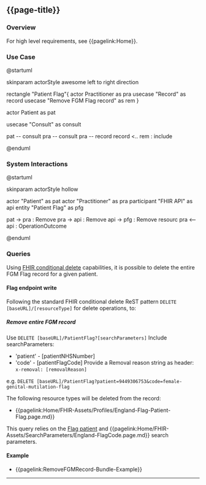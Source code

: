 ## {{page-title}}
### Overview

For high level requirements, see {{pagelink:Home}}.
 

### Use Case

<plantuml>
@startuml

skinparam actorStyle awesome
left to right direction

rectangle "Patient Flag"{
actor Practitioner as pra
usecase "Record" as record
usecase "Remove FGM Flag record" as rem
}


actor Patient as pat

usecase "Consult" as consult

pat -- consult
pra -- consult
pra -- record
record <.. rem : include

@enduml
</plantuml>

### System Interactions

<plantuml>
@startuml

skinparam actorStyle hollow

actor        "Patient"          as pat
actor        "Practitioner"     as pra
participant  "FHIR API"         as api
entity       "Patient Flag"     as pfg

  pat ->  pra : Remove
  pra ->  api : Remove
  api ->  pfg : Remove resourc
  pra <-- api : OperationOutcome

@enduml
</plantuml>

### Queries

Using [FHIR conditional delete](http://hl7.org/fhir/r4/http.html#3.1.0.7.1) capabilities, it is possible to delete the entire FGM Flag record for a given patient.

#### Flag endpoint write

Following the standard FHIR conditional delete ReST pattern `DELETE [baseURL]/[resourceType]` for delete operations, to:

##### Remove entire FGM record

Use `DELETE [baseURL]/PatientFlag?[searchParameters]`
Include searchParameters:
- 'patient' - [patientNHSNumber]
- 'code' - [patientFlagCode]
Provide a Removal reason string as header: `x-removal: [removalReason]`
  

e.g. `DELETE [baseURL]/PatientFlag?patient=9449306753&code=female-genital-mutilation-flag`


The following resource types will be deleted from the record: 

* {{pagelink:Home/FHIR-Assets/Profiles/England-Flag-Patient-Flag.page.md}}  

This query relies on the [Flag patient](http://www.hl7.org/fhir/R4/flag.html#search) and {{pagelink:Home/FHIR-Assets/SearchParameters/England-FlagCode.page.md}} search parameters.


#### Example

* {{pagelink:RemoveFGMRecord-Bundle-Example}}

---
